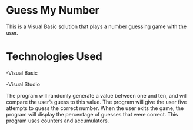 # Guess My Number

This is a Visual Basic solution that plays a number guessing game with the user. 

# Technologies Used

-Visual Basic

-Visual Studio

The program will randomly generate a value between one and ten, and will compare the user’s guess to this value. The program will give the user five attempts to guess the correct number. When the user exits the game, the program will display the percentage of guesses that were correct. This program uses counters and accumulators.




